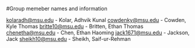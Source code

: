 #Group memeber names and information

kolaradh@msu.edu - Kolar, Adhvik Kunal
cowdenky@msu.edu - Cowden, Kyle Thomas
britte10@msu.edu - Britten, Ethan Thomas
chenetha@msu.edu - Chen, Ethan Haoming
jack1671@msu.edu - Jackson, Jack
sheikh10@msu.edu - Sheikh, Saif-ur-Rehman

